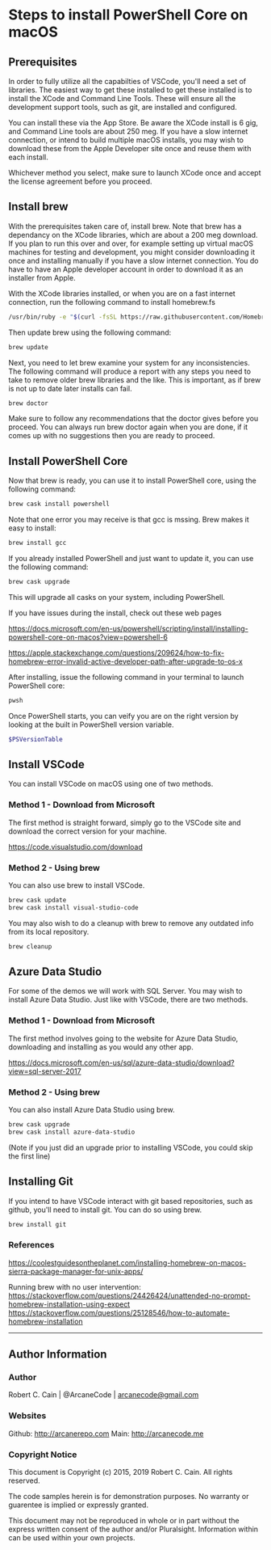 # Steps to install PowerShell Core on macOS

## Prerequisites

In order to fully utilize all the capabilties of VSCode, you'll need a set of libraries. The easiest way to get these installed to get these installed is to install the XCode and Command Line Tools. These will ensure all the development support tools, such as git, are installed and configured.

You can install these via the App Store. Be aware the XCode install is 6 gig, and Command Line tools are about 250 meg. If you have a slow internet connection, or intend to build multiple macOS installs, you may wish to download these from the Apple Developer site once and reuse them with each install. 

Whichever method you select, make sure to launch XCode once and accept the license agreement before you proceed. 

## Install brew

With the prerequisites taken care of, install brew. Note that brew has a dependancy on the XCode libraries, which are about a 200 meg download. If you plan to run this over and over, for example setting up virtual macOS machines for testing and development, you might consider downloading it once and installing manually if you have a slow internet connection. You do have to have an Apple developer account in order to download it as an installer from Apple. 

With the XCode libraries installed, or when you are on a fast internet connection, run the following command to install homebrew.fs
```bash
/usr/bin/ruby -e "$(curl -fsSL https://raw.githubusercontent.com/Homebrew/install/master/install)"
```
Then update brew using the following command: 
```bash
brew update
```
Next, you need to let brew examine your system for any inconsistencies. The following command will produce a report with any steps you need to take to remove older brew libraries and the like. This is important, as if brew is not up to date later installs can fail. 
```bash
brew doctor
```
Make sure to follow any recommendations that the doctor gives before you proceed. You can always run brew doctor again when you are done, if it comes up with no suggestions then you are ready to proceed.

## Install PowerShell Core
Now that brew is ready, you can use it to install PowerShell core, using the following command:
```bash
brew cask install powershell
```
Note that one error you may receive is that gcc is mssing. Brew makes it easy to install:
```bash
brew install gcc
```
If you already installed PowerShell and just want to update it, you can use the following command:
```bash
brew cask upgrade
```

This will upgrade all casks on your system, including PowerShell. 

If you have issues during the install, check out these web pages

https://docs.microsoft.com/en-us/powershell/scripting/install/installing-powershell-core-on-macos?view=powershell-6

https://apple.stackexchange.com/questions/209624/how-to-fix-homebrew-error-invalid-active-developer-path-after-upgrade-to-os-x

After installing, issue the following command in your terminal to launch PowerShell core:
```bash
pwsh
```
Once PowerShell starts, you can veify you are on the right version by looking at the built in PowerShell version variable.
```powershell
$PSVersionTable
```

## Install VSCode
You can install VSCode on macOS using one of two methods.

### Method 1 - Download from Microsoft
The first method is straight forward, simply go to the VSCode site and download the correct version for your machine.

https://code.visualstudio.com/download

### Method 2 - Using brew
You can also use brew to install VSCode.
```bash
brew cask update
brew cask install visual-studio-code
```

You may also wish to do a cleanup with brew to remove any outdated info from its local repository.
```bash
brew cleanup
```

## Azure Data Studio
For some of the demos we will work with SQL Server. You may wish to install Azure Data Studio. Just like with VSCode, there are two methods.

### Method 1 - Download from Microsoft
The first method involves going to the website for Azure Data Studio, downloading and installing as you would any other app.

https://docs.microsoft.com/en-us/sql/azure-data-studio/download?view=sql-server-2017 

### Method 2 - Using brew
You can also install Azure Data Studio using brew.
```bash
brew cask upgrade
brew cask install azure-data-studio
```
(Note if you just did an upgrade prior to installing VSCode, you could skip the first line)

## Installing Git
If you intend to have VSCode interact with git based repositories, such as github, you'll need to install git. You can do so using brew.
```bash
brew install git
```


### References
https://coolestguidesontheplanet.com/installing-homebrew-on-macos-sierra-package-manager-for-unix-apps/

Running brew with no user intervention:
https://stackoverflow.com/questions/24426424/unattended-no-prompt-homebrew-installation-using-expect
https://stackoverflow.com/questions/25128546/how-to-automate-homebrew-installation


---


## Author Information

### Author
Robert C. Cain | @ArcaneCode | arcanecode@gmail.com 

### Websites
Github: http://arcanerepo.com
Main: http://arcanecode.me 

### Copyright Notice
This document is Copyright (c) 2015, 2019 Robert C. Cain. All rights reserved.

The code samples herein is for demonstration purposes. No warranty or guarentee is implied or expressly granted. 

This document may not be reproduced in whole or in part without the express written consent of the author and/or Pluralsight. Information within can be used within your own projects.

